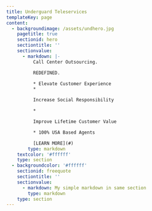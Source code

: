 ```yaml
---
title: Underguard Teleservices
templateKey: page
content:
  - backgroundimage: /assets/undhero.jpg
    pagetitle: true
    sectionid: hero
    sectiontitle: ''
    sectionvalue:
      - markdown: |-
          Call Center Outsourcing.

          REDEFINED.

          * Elevate Customer Experience
          * 

          Increase Social Responsibility

          * 

          Improve Lifetime Customer Value

          * 100% USA Based Agents

          [LEARN MORE](#)
        type: markdown
    textcolor: '#ffffff'
    type: section
  - backgroundcolor: '#ffffff'
    sectionid: freequote
    sectiontitle: ''
    sectionvalue:
      - markdown: My simple markdown in same section
        type: markdown
    type: section
---
```


